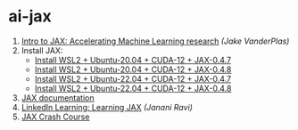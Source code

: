 # ai-jax

1. [Intro to JAX: Accelerating Machine Learning research](https://www.youtube.com/watch?v=WdTeDXsOSj4) _(Jake VanderPlas)_
2. Install JAX:
   * [Install WSL2 + Ubuntu-20.04 + CUDA-12 + JAX-0.4.7](install/wsl2_ubuntu-20.04_cuda-12_jax-0.4.7.txt)
   * [Install WSL2 + Ubuntu-20.04 + CUDA-12 + JAX-0.4.8](install/wsl2_ubuntu-20.04_cuda-12_jax-0.4.8.txt)
   * [Install WSL2 + Ubuntu-22.04 + CUDA-12 + JAX-0.4.7](install/wsl2_ubuntu-22.04_cuda-12_jax-0.4.7.txt)
   * [Install WSL2 + Ubuntu-22.04 + CUDA-12 + JAX-0.4.8](install/wsl2_ubuntu-22.04_cuda-12_jax-0.4.8.txt)
3. [JAX documentation](https://jax.readthedocs.io/en/latest/notebooks/quickstart.html)
4. [LinkedIn Learning: Learning JAX](https://www.linkedin.com/learning/learning-jax) _(Janani Ravi)_
5. [JAX Crash Course](https://www.youtube.com/watch?v=juo5G3t4qAo)

